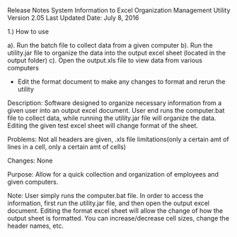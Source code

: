 Release Notes 
System Information to Excel Organization Management Utility
Version 2.05
Last Updated Date: July 8, 2016


1.) How to use

a). Run the batch file to collect data from a given computer
b). Run the utility.jar file to organize the data into the output excel sheet (located in the output folder)
c). Open the output.xls file to view data from various computers
	
* Edit the format document to make any changes to format and rerun the utility


Description: Software designed to organize necessary information from a given user into an output excel document. 
User end runs the computer.bat file to collect data, while running the utility.jar file will organize the data. 
Editing the given test excel sheet will change format of the sheet.

Problems: Not all headers are given, .xls file limitations(only a certain amt of lines in a cell, only a certain amt of cells)

Changes: None


Purpose: Allow for a quick collection and organization of employees and given computers.


Note: User simply runs the computer.bat file. In order to access the information, first run the utility.jar file,
and then open the output excel document. Editing the format excel sheet will allow the change of how the output sheet 
is formatted. You can increase/decrease cell sizes, change the header names, etc.


